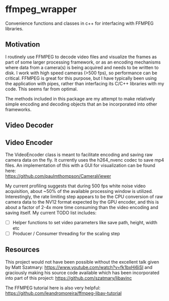 # ffmpeg_wrapper
Convenience functions and classes in c++ for interfacing with FFMPEG libraries. 

## Motivation

I routinely use FFMPEG to decode video files and visualize the frames as part of some larger processing framework, or as an encoding mechanisms where data from a camera(s) is being acquired and needs to be written to disk. I work with high speed cameras (>500 fps), so performance can be critical. FFMPEG is great for this purpose, but I have typically been using the application with pipes, rather than interfacing its C/C++ libraries with my code. This seems far from optimal.

The methods included in this package are my attempt to make relatively simple encoding and decoding objects that an be incorporated into other frameworks.

## Video Decoder

## Video Encoder

The VideoEncoder class is meant to facilitate encoding and saving raw camera data on the fly. It currently uses the h264_nvenc codec to save mp4 files. An implementation of this with a GUI for visualization can be found here: <br>
https://github.com/paulmthompson/CameraViewer

My current profiling suggests that during 500 fps white noise video acquisition, about ~50% of the available processing window is utilized. Interestingly, the rate limiting step appears to be the CPU conversion of raw camera data to the NV12 format expected by the GPU encoder, and this is about a factor of 2-4x more time consuming than the video encoding and saving itself. My current TODO list includes:

- [ ] Helper functions to set video parameters like save path, height, width etc
- [ ] Producer / Consumer threading for the scaling step

## Resources

This project would not have been possible without the excellent talk given by Matt Szatmary:
https://www.youtube.com/watch?v=fk1bxHi6iSI
and graciously making his source code available which has been incorporated into part of this project:
https://github.com/szatmary/libavinc

The FFMPEG tutorial here is also very helpful:
https://github.com/leandromoreira/ffmpeg-libav-tutorial
